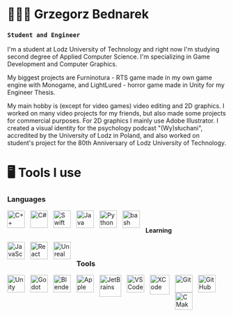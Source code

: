# 👨🏻‍💻 Grzegorz Bednarek
### **`Student and Engineer`**

I'm a student at Lodz University of Technology and right now I'm studying second degree of Applied Computer Science. I'm specializing in Game Development and Computer Graphics.

My biggest projects are Furninotura - RTS game made in my own game engine with Monogame, and LightLured - horror game made in Unity for my Engineer Thesis.

My main hobby is (except for video games) video editing and 2D graphics. I worked on many video projects for my friends, but also made some projects for commercial purposes. For 2D graphics I mainly use Adobe Illustrator. I created a visual identity for the psychology podcast "(Wy)słuchani", accredited by the University of Lodz in Poland, and also worked on student's project for the 80th Anniversary of Lodz University of Technology.

# 🖥️ Tools I use
### Languages
<img align="left" alt="C++" width="40px" style="padding-right:10px" src="https://cdn.jsdelivr.net/gh/devicons/devicon/icons/cplusplus/cplusplus-original.svg" />
<img align="left" alt="C#" width="40px" style="padding-right:10px" src="https://cdn.jsdelivr.net/gh/devicons/devicon/icons/csharp/csharp-original.svg" />
<img align="left" alt="Swift" width="40px" style="padding-right:10px" src="https://cdn.jsdelivr.net/gh/devicons/devicon/icons/swift/swift-original.svg" />
<img align="left" alt="Java" width="40px" style="padding-right:10px" src="https://cdn.jsdelivr.net/gh/devicons/devicon/icons/java/java-original.svg"/>
<img align="left" alt="Python" width="40px" style="padding-right:10px" src="https://cdn.jsdelivr.net/gh/devicons/devicon/icons/python/python-original.svg" />
<img align="left" alt="bash" width="40px" style="padding-right:10px" src="https://cdn.jsdelivr.net/gh/devicons/devicon/icons/bash/bash-original.svg" />
<br/>

#### Learning
<img align="left" alt="JavaScript" width="40px" style="padding-right:10px" src="https://cdn.jsdelivr.net/gh/devicons/devicon@latest/icons/javascript/javascript-original.svg" />
<img align="left" alt="React" width="40px" style="padding-right:10px" src="https://cdn.jsdelivr.net/gh/devicons/devicon@latest/icons/react/react-original.svg" />
<img align="left" alt="Unreal" width="40px" style="padding-right:10px" src="https://cdn.jsdelivr.net/gh/devicons/devicon@latest/icons/unrealengine/unrealengine-original.svg" />

<br/>

### Tools
<img align="left" alt="Unity" width="40px" style="padding-right:10px" src="https://cdn.jsdelivr.net/gh/devicons/devicon/icons/unity/unity-original.svg" />
<img align="left" alt="Godot" width="40px" style="padding-right:10px" src="https://cdn.jsdelivr.net/gh/devicons/devicon/icons/godot/godot-original.svg" />
<img align="left" alt="Blender" width="40px" style="padding-right:10px" src="https://cdn.jsdelivr.net/gh/devicons/devicon/icons/blender/blender-original.svg" />
<img align="left" alt="Apple" width="40px" style="padding-right:10px" src="https://cdn.jsdelivr.net/gh/devicons/devicon/icons/apple/apple-original.svg" />
<img align="left" alt="JetBrains" width="50px" style="padding-right:10px" src="https://img.icons8.com/small/64/jetbrains--v1.png" alt="jetbrains--v1" />
<img align="left" alt="VSCode" width="40px" style="padding-right:10px" src="https://cdn.jsdelivr.net/gh/devicons/devicon/icons/vscode/vscode-original.svg" />
<img align="left" alt="XCode" width="45px" style="padding-right:10px" src="https://cdn.jsdelivr.net/gh/devicons/devicon/icons/xcode/xcode-original.svg" />
<img align="left" alt="Git" width="40px" style="padding-right:10px" src="https://cdn.jsdelivr.net/gh/devicons/devicon/icons/git/git-original.svg" />
<img align="left" alt="GitHub" width="40px" style="padding-right:10px" src="https://cdn.jsdelivr.net/gh/devicons/devicon/icons/github/github-original.svg" />
<img align="left" alt="CMake" width="40px" style="padding-right:10px" src="https://cdn.jsdelivr.net/gh/devicons/devicon/icons/cmake/cmake-original.svg" />
